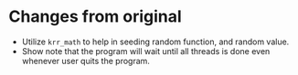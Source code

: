 # Changes from original

* Utilize `krr_math` to help in seeding random function, and random value.
* Show note that the program will wait until all threads is done even whenever user quits the program.
